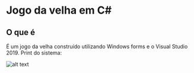 # Jogo da velha em C#
## O que é
É um jogo da velha construído utilizando Windows forms e o Visual Studio 2019.
Print do sistema:

![alt text](https://i.imgur.com/XCx9Rxm.jpg)
